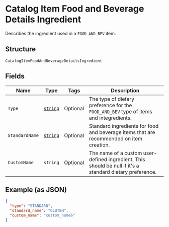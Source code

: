 
# Catalog Item Food and Beverage Details Ingredient

Describes the ingredient used in a `FOOD_AND_BEV` item.

## Structure

`CatalogItemFoodAndBeverageDetailsIngredient`

## Fields

| Name | Type | Tags | Description |
|  --- | --- | --- | --- |
| `Type` | [`string`](../../doc/models/catalog-item-food-and-beverage-details-dietary-preference-type.md) | Optional | The type of dietary preference for the `FOOD_AND_BEV` type of items and integredients. |
| `StandardName` | [`string`](../../doc/models/catalog-item-food-and-beverage-details-ingredient-standard-ingredient.md) | Optional | Standard ingredients for food and beverage items that are recommended on item creation. |
| `CustomName` | `string` | Optional | The name of a custom user-defined ingredient. This should be null if it's a standard dietary preference. |

## Example (as JSON)

```json
{
  "type": "STANDARD",
  "standard_name": "GLUTEN",
  "custom_name": "custom_name6"
}
```

